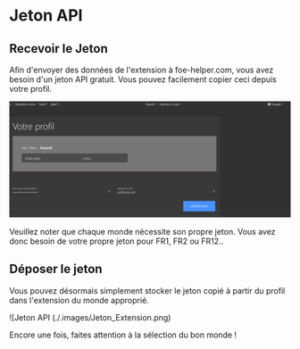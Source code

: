 # Jeton API

## Recevoir le Jeton
Afin d'envoyer des données de l'extension à foe-helper.com, vous avez besoin d'un jeton API gratuit.
Vous pouvez facilement copier ceci depuis votre profil.

![Jeton API](./.images/Profile-token.png)

<div data-gb-custom-block data-tag="hint" data-style='warning'>
Veuillez noter que chaque monde nécessite son propre jeton. Vous avez donc besoin de votre propre jeton pour FR1, FR2 ou FR12..
</div>

## Déposer le jeton

Vous pouvez désormais simplement stocker le jeton copié à partir du profil dans l'extension du monde approprié.

![Jeton API (./.images/Jeton_Extension.png)

<div data-gb-custom-block data-tag="hint" data-style='warning'>
Encore une fois, faites attention à la sélection du bon monde !
</div>